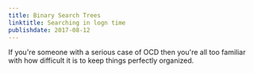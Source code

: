 ```yaml
---
title: Binary Search Trees
linktitle: Searching in logn time
publishdate: 2017-08-12
---
```


If you're someone with a serious case of OCD then you're all too familiar with how difficult it is to keep things perfectly organized.